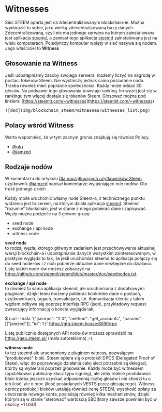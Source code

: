 Witnesses
======

Sieć STEEM oparta jest na zdecentralizowanym blockchain-ie. Można wyobrazić to sobie, jako wielką zdecentralizowaną bazę danych.
Zdecentralizowaną, czyli nie ma jednego serwera na którym zainstalowana jest aplikacja [steemd](https://github.com/steemit/steem), a zamiast tego aplikacja [steemd](https://github.com/steemit/steem) zainstalowana jest na
wielu komputerach. Pojedynczy komputer wpięty w sieć nazywa się nodem. Jego właściciel to **Witness**


## Głosowanie na Witness

Jeśli udostępniamy zasoby swojego serwera, możemy liczyć na nagrodę w postaci tokenów Steem. Nie wystarczy jednak samo posiadanie noda. Trzeba również mieć poprarcie społeczności.
Każdy może oddać 30 głosów. Na podsawie tego głosowania powstaje ranking. Im wyżej jest się w rankingu tym więcej dostaje się tokenów Steem.
Głosować można pod linkiem: [https://steemit.com/~witnesses](https://steemit.com/~witnesses)

<kbd>
    ![dsd](img/blockchain_steem/witnesses/witnesses_list.png)
</kbd>

## Polacy wśród Witness

Warto wspomnieć, że w tym zacnym gronie znajdują się również Polacy. 

- [@gtg](https://steemit.com/@gtg)
- [@jamzed](https://steemit.com/@jamzed)


## Rodzaje nodów

W komentarzu do artykułu [Dla początkujących użytkowników Steem](https://steemit.com/polish/@alcik/dla-poczatkujacych-uzytkownikow-steem-troche-o-blockchainie-steem-wynagrodzeniu-kuratorskim-i-kategoriach#@piotr-galas/re-alcik-dla-poczatkujacych-uzytkownikow-steem-troche-o-blockchainie-steem-wynagrodzeniu-kuratorskim-i-kategoriach-20171218t213123167z)
użytkownik [@jamzed](https://steemit.com/@jamzed) napisał komentarze wyjaśniające role nodów. Oto treść jednego z nich


Każdy może uruchomić własny node Steem-a, z technicznego punktu widzenia jest to serwer, na którym działa aplikacja [steemd](https://github.com/steemit/steem). Steemd "rozumie" blockchain, jest w stanie z niego pobierać dane i zapisywać. Węzły można podzielić na 3 główne grupy:


* seed node
* exchange / api node
* witness node

**seed node**  
to rodzaj węzła, którego głównym zadaniem jest przechowywanie aktualnej wersji blockchain-a i udostępnianie danych wszystkim zainteresowanym, w praktyce wygląda to tak, że jeśli uruchomisz steemd to aplikacja połączy się do seed node-ów i z nich pobierze aktualne dane niezbędne do działania. Listę takich node-ów możesz zobaczyć na https://github.com/steemit/steem/blob/master/doc/seednodes.txt.

**exchange / api node**  
to również ta sama aplikacja steemd, ale uruchomiona z dodatkowymi pluginami, dzięki temu możemy pobierać konkretne dane o postach, użytkownikach, tagach, transakcjach, itd. Komunikacja klienta z takim węzłem odbywa się poprzez interfejs RPC (json), przykładowy request zwracający informację o koncie wygląda tak,

$ curl --data '{"jsonrpc": "2.0", "method": "get_accounts", "params": [["jamzed"]], "id": 1 }' https://gtg.steem.house:8090/rpc

Listę publicznie dostępnych API node-ów możesz sprawdzić na https://geo.steem.pl/ (mała autoreklama) ;-)

**witness node**   
to też steemd ale uruchomiony z pluginem witness, pozwalącym "produkować" bloki. Steem opiera się o protokół DPOS (Delegated Proof of Stake), więc do poprawnego działania całej sieci potrzebni są delegaci, którzy są wybierani poprzez głosowanie. Każdy może być witnessem (opublikować publiczny klucz typu signing), ale żeby realnie produkować bloki trzeba jeszcze uzyskać odpowiednią liczbę głosów i nie chodzi tu o ich ilość, ale o moc (ilość posiadanych VESTS przez głosującego). Witnessi oprócz produkcji bloków ustalają również cenę STEEM, wysokość opłaty za utworzenie nowego konta, posiadają również kilka mechanizmów, dzięki którym są w stanie "sterować" wartością SBD(który zawsze powinien być w okolicy ~1 USD).